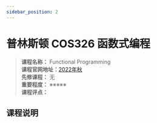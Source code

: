 ```yaml
---
sidebar_position: 2
---
```


# 普林斯顿 COS326 函数式编程



>**课程名称：** Functional Programming    
**课程官网地址：**[2022年秋](https://www.cs.princeton.edu/courses/archive/fall22/cos326/info.php)  
**先修课程：** 无  
**重要程度：** ※※※※※  
**课程评点：** 

## 课程说明


<Comment></Comment>
